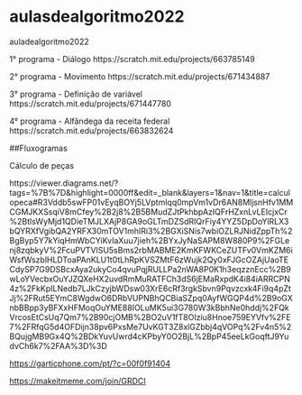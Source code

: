 # aulasdealgoritmo2022
auladealgoritmo2022
<p> 1° programa - Diálogo https://scratch.mit.edu/projects/663785149 </p>
<p> 2° programa - Movimento https://scratch.mit.edu/projects/671434887 </p>
<p> 3° programa - Definição de variável https://scratch.mit.edu/projects/671447780 </p>
<p> 4° programa - Alfândega da receita federal https://scratch.mit.edu/projects/663832624 </p>
<p> ##Fluxogramas</p>
<p> Cálculo de peças</p>
<p> https://viewer.diagrams.net/?tags=%7B%7D&highlight=0000ff&edit=_blank&layers=1&nav=1&title=calculopeca#R3Vddb5swFP01vEyqBOYj5LVptmlqq0mpVm1vDr6AN8MljsnHfv1MMCGMJKXSsqiV8mCfey%2B2j8%2B5BMudZJtPkhbpAzIQFrHZxnLvLEIcjxCr%2BtlsWyMjd1QDieTMJLXAjP8GA9oGLTmDZSdRIQrFiy4YYZ5DpDoYlRLX3bQYRXfVgibQA2YRFX30mTOV1mhIRi3%2BGXiSNis7wbiOZLRJNidZppTh%2BgByp5Y7kYiqHmWbCYiKvIaXuu7jieh%2BYxJyNaSAPM8W880P9%2FGLenj8zqbkyV%2FcuPVTVlSU5sBms2rbMABME2KmKFWKCeZUTFv0VmKZM6iWsfWszblHLDToaPAnKLU1t0tLhRpKVSZMtF6zWujk2Qy0xFJGcOZAjUaoTECdySP7G9DSBcxAya2ukyCo4qvuPqjRULLPa2nWA8P0K1h3eqzznEcc%2B9wLoYVecbxOuYJZQXeHX2uvdRmMuRATFCh3dS6jEMaRxpdK4i84iARRCPN4z%2FkKpILNedb7LJkCzyjbWDsw03XrE6cRf3rgkSbvn9Pqvzcxk4Fi9q4pZtJj%2FRut5EYmC8WgdwO6DRbVUPNBhQCBiaSZpq0AyfWGQP4d%2B9oGXnbBBpp3yBFXxHFMoqOuYME88IOLuMK5ui3G780W3kBbhNe0hddj%2FQkVrcosEtCsUq7Qm7%2B90cjOMB%2BO2uV1fT8OIziu8Hnoe759EYVfv%2FE7%2FRfqG5d4OFDijn38pv6PxsMe7UvKGT3Z8xlGZbbj4qVOPq%2Fv4n5%2BQujgMB9Gx4Q%2BDkYuvUwrd4cKPbyY0O2BjL%2BpP45eeLkGoqftJ9YudvCh6k7%2FAA%3D%3D</p>


https://garticphone.com/pt/?c=00f0f91404

https://makeitmeme.com/join/GRDCI
